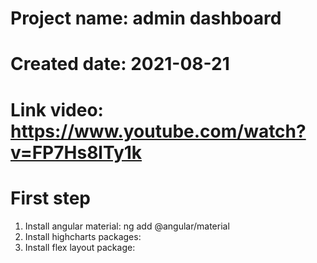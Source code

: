 # Project name: admin dashboard
# Created date: 2021-08-21

# Link video: https://www.youtube.com/watch?v=FP7Hs8lTy1k

# First step
1. Install angular material:    ng add @angular/material
2. Install highcharts packages: 
3. Install flex layout package: 
